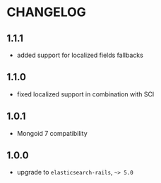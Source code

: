 # CHANGELOG

## 1.1.1

* added support for localized fields fallbacks

## 1.1.0

* fixed localized support in combination with SCI

## 1.0.1

* Mongoid 7 compatibility

## 1.0.0

* upgrade to `elasticsearch-rails`, `~> 5.0`
